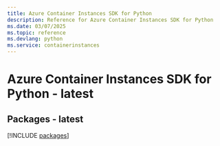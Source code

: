 ```yaml
---
title: Azure Container Instances SDK for Python
description: Reference for Azure Container Instances SDK for Python
ms.date: 03/07/2025
ms.topic: reference
ms.devlang: python
ms.service: containerinstances
---
```

# Azure Container Instances SDK for Python - latest
## Packages - latest
[!INCLUDE [packages](container-instances-index.md)]